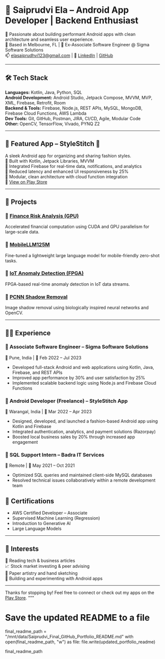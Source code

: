 
# 📱 Saiprudvi Ela – Android App Developer | Backend Enthusiast  

🎯 Passionate about building performant Android apps with clean architecture and seamless user experience.  
📍 Based in Melbourne, FL | 💼 Ex-Associate Software Engineer @ Sigma Software Solutions  
📫 elasaiprudhvi123@gmail.com | 🔗 [LinkedIn](https://linkedin.com/in/prudvi0102) | [GitHub](https://github.com/saiprudvi0102)

---

## 🛠️ Tech Stack  
**Languages:** Kotlin, Java, Python, SQL  
**Android Development:** Android Studio, Jetpack Compose, MVVM, MVP, XML, Firebase, Retrofit, Room  
**Backend & Tools:** Firebase, Node.js, REST APIs, MySQL, MongoDB, Firebase Cloud Functions, AWS Lambda  
**Dev Tools:** Git, GitHub, Postman, JIRA, CI/CD, Agile, Modular Code  
**Other:** OpenCV, TensorFlow, Vivado, PYNQ Z2  

---

## 🚀 Featured App – StyleStitch 👗  
A sleek Android app for organizing and sharing fashion styles.  
🔹 Built with Kotlin, Jetpack Libraries, MVVM  
🔹 Integrated Firebase for real-time data, notifications, and analytics  
🔹 Reduced latency and enhanced UI responsiveness by 25%  
🔹 Modular, clean architecture with cloud function integration  
🔗 [View on Play Store](https://play.google.com/store/apps/details?id=com.project.BucketListTech)

---

## 📂 Projects

### 🔧 [Finance Risk Analysis (GPU)](https://github.com/saiprudvi0102/Finance-Risk-Analysis-GPU)  
Accelerated financial computation using CUDA and GPU parallelism for large-scale data.

### 🤖 [MobileLLM125M](https://github.com/saiprudvi0102/MobileLLM125M)  
Fine-tuned a lightweight large language model for mobile-friendly zero-shot tasks.

### 📡 [IoT Anomaly Detection (FPGA)](https://github.com/saiprudvi0102/AnomalyDetection)  
FPGA-based real-time anomaly detection in IoT data streams.

### 🌅 [PCNN Shadow Removal](https://github.com/saiprudvi0102/PCNN-Shadow-Removal)  
Image shadow removal using biologically inspired neural networks and OpenCV.

---

## 👨‍💻 Experience

### 💼 Associate Software Engineer – Sigma Software Solutions  
📍 Pune, India | 📅 Feb 2022 – Jul 2023  
- Developed full-stack Android and web applications using Kotlin, Java, Firebase, and REST APIs  
- Improved app performance by 30% and user satisfaction by 25%  
- Implemented scalable backend logic using Node.js and Firebase Cloud Functions

### 💼 Android Developer (Freelance) – StyleStitch App  
📍 Warangal, India | 📅 Mar 2022 – Apr 2023  
- Designed, developed, and launched a fashion-based Android app using Kotlin and Firebase  
- Integrated authentication, analytics, and payment solutions (Razorpay)  
- Boosted local business sales by 20% through increased app engagement

### 💼 SQL Support Intern – Badra IT Services  
📍 Remote | 📅 May 2021 – Oct 2021  
- Optimized SQL queries and maintained client-side MySQL databases  
- Resolved technical issues collaboratively within a remote development team

## 🧠 Certifications
- AWS Certified Developer – Associate  
- Supervised Machine Learning (Regression)  
- Introduction to Generative AI  
- Large Language Models

---

## 🎯 Interests  
📖 Reading tech & business articles  
📈 Stock market investing & peer advising  
🎨 Paper artistry and hand sketching  
📱 Building and experimenting with Android apps  

---

Thanks for stopping by! Feel free to connect or check out my apps on the [Play Store](https://play.google.com/store/apps/details?id=com.project.BucketListTech).
"""

# Save the updated README to a file
final_readme_path = "/mnt/data/Saiprudvi_Final_GitHub_Portfolio_README.md"
with open(final_readme_path, "w") as file:
    file.write(updated_portfolio_readme)

final_readme_path
